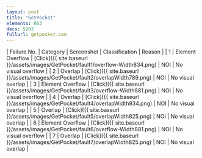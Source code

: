 ```yaml
---
layout: post
title: "GetPocket"
elements: 663
decs: 5203
fullurl: getpocket.com
---
```

| Failure No. | Category | Screenshot | Classification | Reason | 
| 1 | Element Overflow | [Click]({{ site.baseurl }}/assets/images/GetPocket/fault1/overflow-Width834.png) | NOI | No visual overflow |
| 2 | Overlap | [Click]({{ site.baseurl }}/assets/images/GetPocket/fault2/overlapWidth789.png) | NOI | No visual overlap |
| 3 | Element Overflow | [Click]({{ site.baseurl }}/assets/images/GetPocket/fault3/overflow-Width881.png) | NOI | No visual overflow |
| 4 | Overlap | [Click]({{ site.baseurl }}/assets/images/GetPocket/fault4/overlapWidth834.png) | NOI | No visual overlap |
| 5 | Overlap | [Click]({{ site.baseurl }}/assets/images/GetPocket/fault5/overlapWidth825.png) | NOI | No visual overlap |
| 6 | Element Overflow | [Click]({{ site.baseurl }}/assets/images/GetPocket/fault6/overflow-Width881.png) | NOI | No visual overflow |
| 7 | Overlap | [Click]({{ site.baseurl }}/assets/images/GetPocket/fault7/overlapWidth825.png) | NOI | No visual overlap |
